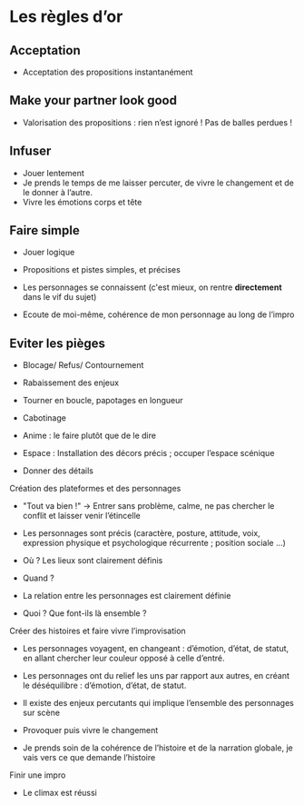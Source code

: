 # Les règles d’or

## Acceptation
- Acceptation des propositions instantanément


## Make your partner look good
- Valorisation des propositions : rien n’est ignoré ! Pas de balles perdues !  


## Infuser
- Jouer lentement
- Je prends le temps de me laisser percuter, de vivre le changement et de le donner à l’autre.  
- Vivre les émotions corps et tête


## Faire simple
- Jouer logique
- Propositions et pistes simples, et précises
- Les personnages se connaissent (c'est mieux, on rentre **directement** dans le vif du sujet)

- Ecoute de moi-même, cohérence de mon personnage au long de l’impro

## Eviter les pièges
- Blocage/ Refus/ Contournement
- Rabaissement des enjeux
- Tourner en boucle, papotages en longueur
- Cabotinage




- Anime : le faire plutôt que de le dire

- Espace : Installation des décors précis ; occuper l’espace scénique


- Donner des détails



Création des plateformes et des personnages

- "Tout va bien !" → Entrer sans problème, calme, ne pas chercher le conflit et laisser venir l’étincelle

- Les personnages sont précis (caractère, posture, attitude, voix, expression physique et psychologique récurrente ; position sociale …)

- Où ? Les lieux sont clairement définis

- Quand ?  

- La relation entre les personnages est clairement définie

- Quoi ? Que font-ils là ensemble ?  



Créer des histoires et faire vivre l’improvisation

- Les personnages voyagent, en changeant : d’émotion, d’état, de statut, en allant chercher leur couleur opposé à celle d’entré.  

- Les personnages ont du relief les uns par rapport aux autres, en créant le déséquilibre : d’émotion, d’état, de statut.  

- Il existe des enjeux percutants qui implique l’ensemble des personnages sur scène

- Provoquer puis vivre le changement

- Je prends soin de la cohérence de l’histoire et de la narration globale, je vais vers ce que demande l’histoire



Finir une impro

- Le climax est réussi

